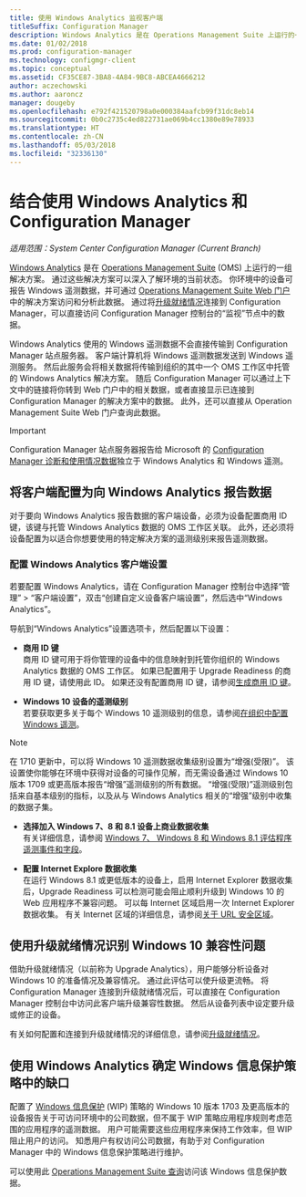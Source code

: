 ```yaml
---
title: 使用 Windows Analytics 监视客户端
titleSuffix: Configuration Manager
description: Windows Analytics 是在 Operations Management Suite 上运行的一组解决方案，借助这些解决方案，可以利用环境中的设备报告的 Windows 遥测数据获取关于环境当前状态的宝贵见解。
ms.date: 01/02/2018
ms.prod: configuration-manager
ms.technology: configmgr-client
ms.topic: conceptual
ms.assetid: CF35CE87-3BA8-4A84-9BC8-ABCEA4666212
author: aczechowski
ms.author: aaroncz
manager: dougeby
ms.openlocfilehash: e792f421520798a0e000384aafcb99f31dc8eb14
ms.sourcegitcommit: 0b0c2735c4ed822731ae069b4cc1380e89e78933
ms.translationtype: HT
ms.contentlocale: zh-CN
ms.lasthandoff: 05/03/2018
ms.locfileid: "32336130"
---
```

# <a name="use-windows-analytics-with-configuration-manager"></a>结合使用 Windows Analytics 和 Configuration Manager

*适用范围：System Center Configuration Manager (Current Branch)*

[Windows Analytics](https://www.microsoft.com/WindowsForBusiness/windows-analytics) 是在 [Operations Management Suite](/azure/operations-management-suite/operations-management-suite-overview) (OMS) 上运行的一组解决方案。 通过这些解决方案可以深入了解环境的当前状态。 你环境中的设备可报告 Windows 遥测数据，并可通过 [Operations Management Suite Web 门户](https://mms.microsoft.com)中的解决方案访问和分析此数据。 通过将[升级就绪情况](/sccm/core/clients/manage/upgrade/upgrade-analytics)连接到 Configuration Manager，可以直接访问 Configuration Manager 控制台的“监视”节点中的数据。

Windows Analytics 使用的 Windows 遥测数据不会直接传输到 Configuration Manager 站点服务器。 客户端计算机将 Windows 遥测数据发送到 Windows 遥测服务。 然后此服务会将相关数据将传输到组织的其中一个 OMS 工作区中托管的 Windows Analytics 解决方案。 随后 Configuration Manager 可以通过上下文中的链接将你转到 Web 门户中的相关数据，或者直接显示已连接到 Configuration Manager 的解决方案中的数据。 此外，还可以直接从 Operation Management Suite Web 门户查询此数据。

>[!Important]
>Configuration Manager 站点服务器报告给 Microsoft 的 [Configuration Manager 诊断和使用情况数据](../../plan-design/diagnostics/diagnostics-and-usage-data.md)独立于 Windows Analytics 和 Windows 遥测。

## <a name="configure-clients-to-report-data-to-windows-analytics"></a>将客户端配置为向 Windows Analytics 报告数据

对于要向 Windows Analytics 报告数据的客户端设备，必须为设备配置商用 ID 键，该键与托管 Windows Analytics 数据的 OMS 工作区关联。 此外，还必须将设备配置为以适合你想要使用的特定解决方案的遥测级别来报告遥测数据。 

### <a name="configure-windows-analytics-client-settings"></a>配置 Windows Analytics 客户端设置
若要配置 Windows Analytics，请在 Configuration Manager 控制台中选择“管理” > “客户端设置”，双击“创建自定义设备客户端设置”，然后选中“Windows Analytics”。  

导航到“Windows Analytics”设置选项卡，然后配置以下设置：
  -  **商用 ID 键**  
商用 ID 键可用于将你管理的设备中的信息映射到托管你组织的 Windows Analytics 数据的 OMS 工作区。 如果已配置用于 Upgrade Readiness 的商用 ID 键，请使用此 ID。 如果还没有配置商用 ID 键，请参阅[生成商用 ID 键]( https://technet.microsoft.com/itpro/windows/deploy/upgrade-readiness-get-started#generate-your-commercial-id-key)。

  -  **Windows 10 设备的遥测级别**   
若要获取更多关于每个 Windows 10 遥测级别的信息，请参阅[在组织中配置 Windows 遥测](https://technet.microsoft.com/itpro/windows/manage/configure-windows-telemetry-in-your-organization#telemetry-levels)。

   > [!Note]
   > 在 1710 更新中，可以将 Windows 10 遥测数据收集级别设置为“增强(受限)”。 该设置使你能够在环境中获得对设备的可操作见解，而无需设备通过 Windows 10 版本 1709 或更高版本报告“增强”遥测级别的所有数据。 “增强(受限)”遥测级别包括来自基本级别的指标，以及从与 Windows Analytics 相关的“增强”级别中收集的数据子集。


  -  **选择加入 Windows 7、8 和 8.1 设备上商业数据收集**   
有关详细信息，请参阅 [Windows 7、 Windows 8 和 Windows 8.1 评估程序遥测事件和字段](https://go.microsoft.com/fwlink/?LinkID=822965)。

  -  **配置 Internet Explore 数据收集**  
在运行 Windows 8.1 或更低版本的设备上，启用 Internet Explorer 数据收集后，Upgrade Readiness 可以检测可能会阻止顺利升级到 Windows 10 的 Web 应用程序不兼容问题。 可以每 Internet 区域启用一次 Internet Explorer 数据收集。 有关 Internet 区域的详细信息，请参阅[关于 URL 安全区域](https://msdn.microsoft.com/library/ms537183(v=vs.85).aspx)。

## <a name="use-upgrade-readiness-to-identify-windows-10-compatibility-issues"></a>使用升级就绪情况识别 Windows 10 兼容性问题

借助升级就绪情况（以前称为 Upgrade Analytics），用户能够分析设备对 Windows 10 的准备情况及兼容情况。 通过此评估可以使升级更流畅。 将 Configuration Manager 连接到升级就绪情况后，可以直接在 Configuration Manager 控制台中访问此客户端升级兼容性数据。 然后从设备列表中设定要升级或修正的设备。

有关如何配置和连接到升级就绪情况的详细信息，请参阅[升级就绪情况](../../clients/manage/upgrade/upgrade-analytics.md)。

## <a name="use-windows-analytics-to-identify-gaps-in-windows-information-protection-policies"></a>使用 Windows Analytics 确定 Windows 信息保护策略中的缺口

配置了 [Windows 信息保护](https://docs.microsoft.com/windows/threat-protection/windows-information-protection/protect-enterprise-data-using-wip) (WIP) 策略的 Windows 10 版本 1703 及更高版本的设备报告关于可访问环境中的公司数据，但不属于 WIP 策略应用程序规则考虑范围的应用程序的遥测数据。 用户可能需要这些应用程序来保持工作效率，但 WIP 阻止用户的访问。 知悉用户有权访问公司数据，有助于对 Configuration Manager 中的 Windows 信息保护策略进行维护。 

可以使用此 [Operations Management Suite 查询](https://go.microsoft.com/fwlink/?linkid=849952)访问该 Windows 信息保护数据。